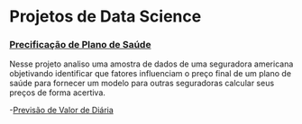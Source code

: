 # Projetos de Data Science


### [Precificação de Plano de Saúde](https://github.com/leticiagcsilva/Projetos_DataScience/tree/main/Precificacao_Plano_de_Saude)

Nesse projeto analiso uma amostra de dados de uma seguradora americana objetivando identificar que fatores influenciam o preço final de um plano de saúde para fornecer um modelo para outras seguradoras calcular seus preços de forma acertiva.



-[Previsão de Valor de Diária](https://github.com/leticiagcsilva/Projetos_DataScience/blob/main/Prevendo_custo_di%C3%A1ria.ipynb)
